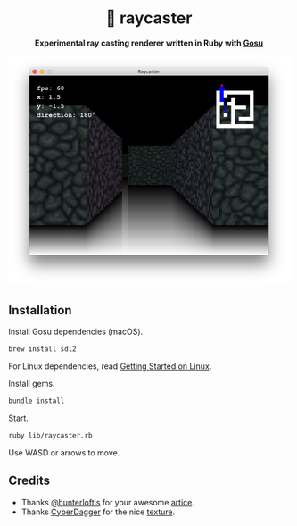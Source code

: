 <div align="center">
  <h1>🔆 raycaster</h1>
  <p>
    <strong>
      Experimental ray casting renderer written in Ruby with
      <a href="https://www.libgosu.org/">Gosu</a>
    </strong>
  </p>
  <img src="assets/screenshot.png" />
</div>

## Installation

Install Gosu dependencies (macOS).

```sh
brew install sdl2
```

For Linux dependencies, read [Getting Started on Linux](https://github.com/gosu/gosu/wiki/Getting-Started-on-Linux).

Install gems.

```sh
bundle install
```

Start.

```sh
ruby lib/raycaster.rb
```

Use WASD or arrows to move.

## Credits

- Thanks [@hunterloftis](https://github.com/hunterloftis) for your awesome [artice](http://www.playfuljs.com/a-first-person-engine-in-265-lines/).
- Thanks [CyberDagger](http://cyberdagger.deviantart.com/) for the nice [texture](http://cyberdagger.deviantart.com/art/Dark-Stone-Floor-Texture-301408108).
